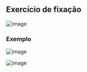 ## Exercício de fixação
![image](https://github.com/JoseLeonardoCordeiroBahia/enumeracoes-e-composicao-java/assets/63564226/9e93cd43-12f3-493c-b9fa-e2b044e65538)

### Exemplo
![image](https://github.com/JoseLeonardoCordeiroBahia/enumeracoes-e-composicao-java/assets/63564226/a3ffb4c7-568e-44eb-9353-f034922e00e1)

![image](https://github.com/JoseLeonardoCordeiroBahia/enumeracoes-e-composicao-java/assets/63564226/18fb1484-4f77-47da-b8b0-7e3f7423ea46)

